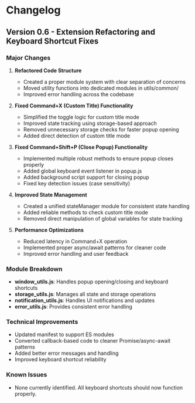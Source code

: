 # Changelog

## Version 0.6 - Extension Refactoring and Keyboard Shortcut Fixes

### Major Changes

1. **Refactored Code Structure**
   - Created a proper module system with clear separation of concerns
   - Moved utility functions into dedicated modules in utils/common/
   - Improved error handling across the codebase

2. **Fixed Command+X (Custom Title) Functionality**
   - Simplified the toggle logic for custom title mode
   - Improved state tracking using storage-based approach
   - Removed unnecessary storage checks for faster popup opening
   - Added direct detection of custom title mode

3. **Fixed Command+Shift+P (Close Popup) Functionality**
   - Implemented multiple robust methods to ensure popup closes properly
   - Added global keyboard event listener in popup.js
   - Added background script support for closing popup
   - Fixed key detection issues (case sensitivity)

4. **Improved State Management**
   - Created a unified stateManager module for consistent state handling
   - Added reliable methods to check custom title mode
   - Removed direct manipulation of global variables for state tracking

5. **Performance Optimizations**
   - Reduced latency in Command+X operation
   - Implemented proper async/await patterns for cleaner code
   - Improved error handling and user feedback

### Module Breakdown

- **window_utils.js**: Handles popup opening/closing and keyboard shortcuts
- **storage_utils.js**: Manages all state and storage operations
- **notification_utils.js**: Handles UI notifications and updates
- **error_utils.js**: Provides consistent error handling

### Technical Improvements

- Updated manifest to support ES modules
- Converted callback-based code to cleaner Promise/async-await patterns
- Added better error messages and handling
- Improved keyboard shortcut reliability

### Known Issues

- None currently identified. All keyboard shortcuts should now function properly. 